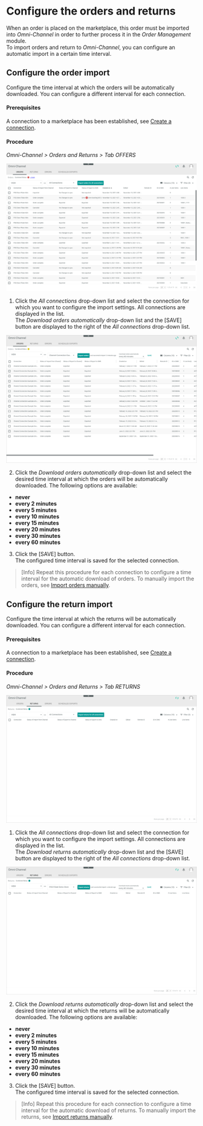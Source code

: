 # Configure the orders and returns

When an order is placed on the marketplace, this order must be imported into *Omni-Channel* in order to further process it in the *Order Management* module.   
To import orders and return to *Omni-Channel*, you can configure an automatic import in a certain time interval.


## Configure the order import

Configure the time interval at which the orders will be automatically downloaded. You can configure a different interval for each connection.

#### Prerequisites

A connection to a marketplace has been established, see [Create a connection](../../Integration/01_ManageConnections.md#create-a-connection).

#### Procedure

*Omni-Channel > Orders and Returns > Tab OFFERS*

![Orders](../../Assets/Screenshots/Channels/OrdersReturns/Orders/Orders.png "[Orders]")

1. Click the *All connections* drop-down list and select the connection for which you want to configure the import settings. All connections are displayed in the list.   
  The *Download orders automatically* drop-down list and the [SAVE] button are displayed to the right of the *All connections* drop-down list.

  ![Orders connection](../../Assets/Screenshots/Channels/OrdersReturns/Orders/OrdersConnection.png "[Orders connection]")


2. Click the *Download orders automatically* drop-down list and select the desired time interval at which the orders will be automatically downloaded. The following options are available:   
  - **never**
  - **every 2 minutes**
  - **every 5 minutes**
  - **every 10 minutes**
  - **every 15 minutes**
  - **every 20 minutes**
  - **every 30 minutes**
  - **every 60 minutes**


3. Click the [SAVE] button.    
  The configured time interval is saved for the selected connection.

> [Info] Repeat this procedure for each connection to configure a time interval for the automatic download of orders. To manually import the orders, see [Import orders manually](../Operation/04_ManageOrdersReturns.md#import-orders-manually).

[comment]: <> (gibt es eine default einstellung? never?)



[comment]: <> (returns vorerst ignoieren)

## Configure the return import

Configure the time interval at which the returns will be automatically downloaded. You can configure a different interval for each connection.

#### Prerequisites

A connection to a marketplace has been established, see [Create a connection](../../Integration/01_ManageConnections.md#create-a-connection).

#### Procedure

*Omni-Channel > Orders and Returns > Tab RETURNS*

![Returns](../../Assets/Screenshots/Channels/OrdersReturns/Returns/Returns.png "[Returns]")

1. Click the *All connections* drop-down list and select the connection for which you want to configure the import settings. All connections are displayed in the list.   
  The *Download returns automatically* drop-down list and the [SAVE] button are displayed to the right of the *All connections* drop-down list.

  ![Returns connection](../../Assets/Screenshots/Channels/OrdersReturns/Returns/ReturnsConnection.png "[Returns connection]")


2. Click the *Download returns automatically* drop-down list and select the desired time interval at which the returns will be automatically downloaded. The following options are available:   
  - **never**
  - **every 2 minutes**
  - **every 5 minutes**
  - **every 10 minutes**
  - **every 15 minutes**
  - **every 20 minutes**
  - **every 30 minutes**
  - **every 60 minutes**   


3. Click the [SAVE] button.    
  The configured time interval is saved for the selected connection.

> [Info] Repeat this procedure for each connection to configure a time interval for the automatic download of returns. To manually import the returns, see [Import returns manually](../Operation/04_ManageOrdersReturns.md#import-returns-manually).

[comment]: <> (gibt es eine default einstellung? never?)
